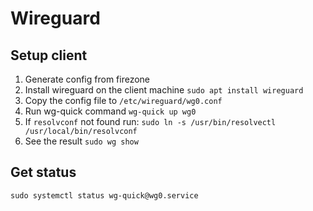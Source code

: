 # Wireguard
## Setup client
1. Generate config from firezone
2. Install wireguard on the client machine `sudo apt install wireguard`
3. Copy the config file to `/etc/wireguard/wg0.conf`
4. Run wg-quick command `wg-quick up wg0`
5. If `resolvconf` not found run: `sudo ln -s /usr/bin/resolvectl /usr/local/bin/resolvconf`
6. See the result `sudo wg show`


## Get status
`sudo systemctl status wg-quick@wg0.service`
